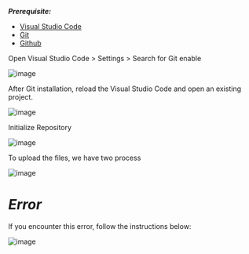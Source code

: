 
***Prerequisite:***

- [Visual Studio Code](https://code.visualstudio.com/)
- [Git](https://git-scm.com/download/win)
- [Github](https://github.com/)

Open Visual Studio Code > Settings > Search for Git enable 

![image](https://github.com/lherbeng/cluster-dev/assets/72662912/518798c2-4ee5-4800-b255-7a7e25cd6280)

After Git installation, reload the Visual Studio Code and open an existing project.

![image](https://github.com/lherbeng/cluster-dev/assets/72662912/9e9820e9-75f2-4415-aa2d-3d87ede05f07)

Initialize Repository 

![image](https://github.com/lherbeng/cluster-dev/assets/72662912/cb532136-3b52-4a58-bf65-704ba088f7e1)

To upload the files, we have two process

![image](https://github.com/lherbeng/cluster-dev/assets/72662912/111e0929-02c4-4acc-849a-8f97349e0dac)


# ***Error***

If you encounter this error, follow the instructions below:

![image](https://github.com/lherbeng/cluster-dev/assets/72662912/1bb598b7-481b-47fd-992e-828dfa81e63d)






